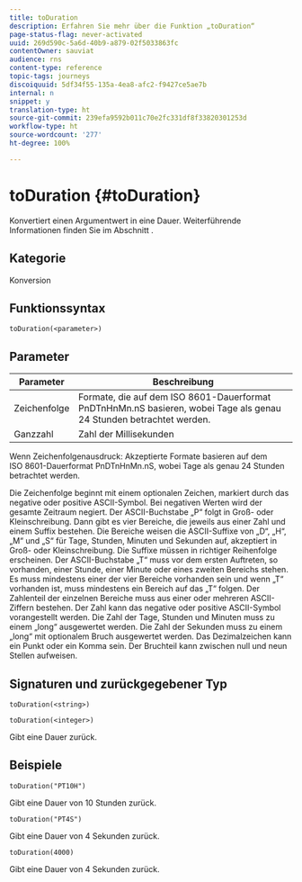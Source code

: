 ```yaml
---
title: toDuration
description: Erfahren Sie mehr über die Funktion „toDuration“
page-status-flag: never-activated
uuid: 269d590c-5a6d-40b9-a879-02f5033863fc
contentOwner: sauviat
audience: rns
content-type: reference
topic-tags: journeys
discoiquuid: 5df34f55-135a-4ea8-afc2-f9427ce5ae7b
internal: n
snippet: y
translation-type: ht
source-git-commit: 239efa9592b011c70e2fc331df8f33820301253d
workflow-type: ht
source-wordcount: '277'
ht-degree: 100%

---
```



# toDuration {#toDuration}

Konvertiert einen Argumentwert in eine Dauer. Weiterführende Informationen finden Sie im Abschnitt [](../expression/data-types.md).

## Kategorie

Konversion

## Funktionssyntax

`toDuration(<parameter>)`

## Parameter

| Parameter | Beschreibung |
|--- |--- |
| Zeichenfolge | Formate, die auf dem ISO 8601-Dauerformat PnDTnHnMn.nS basieren, wobei Tage als genau 24 Stunden betrachtet werden. |
| Ganzzahl | Zahl der Millisekunden |

Wenn Zeichenfolgenausdruck: Akzeptierte Formate basieren auf dem ISO 8601-Dauerformat PnDTnHnMn.nS, wobei Tage als genau 24 Stunden betrachtet werden.

Die Zeichenfolge beginnt mit einem optionalen Zeichen, markiert durch das negative oder positive ASCII-Symbol. Bei negativen Werten wird der gesamte Zeitraum negiert. Der ASCII-Buchstabe „P“ folgt in Groß- oder Kleinschreibung. Dann gibt es vier Bereiche, die jeweils aus einer Zahl und einem Suffix bestehen. Die Bereiche weisen die ASCII-Suffixe von „D“, „H“, „M“ und „S“ für Tage, Stunden, Minuten und Sekunden auf, akzeptiert in Groß- oder Kleinschreibung. Die Suffixe müssen in richtiger Reihenfolge erscheinen. Der ASCII-Buchstabe „T“ muss vor dem ersten Auftreten, so vorhanden, einer Stunde, einer Minute oder eines zweiten Bereichs stehen. Es muss mindestens einer der vier Bereiche vorhanden sein und wenn „T“ vorhanden ist, muss mindestens ein Bereich auf das „T“ folgen. Der Zahlenteil der einzelnen Bereiche muss aus einer oder mehreren ASCII-Ziffern bestehen. Der Zahl kann das negative oder positive ASCII-Symbol vorangestellt werden. Die Zahl der Tage, Stunden und Minuten muss zu einem „long“ ausgewertet werden. Die Zahl der Sekunden muss zu einem „long“ mit optionalem Bruch ausgewertet werden. Das Dezimalzeichen kann ein Punkt oder ein Komma sein. Der Bruchteil kann zwischen null und neun Stellen aufweisen.

## Signaturen und zurückgegebener Typ

`toDuration(<string>)`

`toDuration(<integer>)`

Gibt eine Dauer zurück.

## Beispiele

`toDuration("PT10H")`

Gibt eine Dauer von 10 Stunden zurück.

`toDuration("PT4S")`

Gibt eine Dauer von 4 Sekunden zurück.

`toDuration(4000)`

Gibt eine Dauer von 4 Sekunden zurück.

